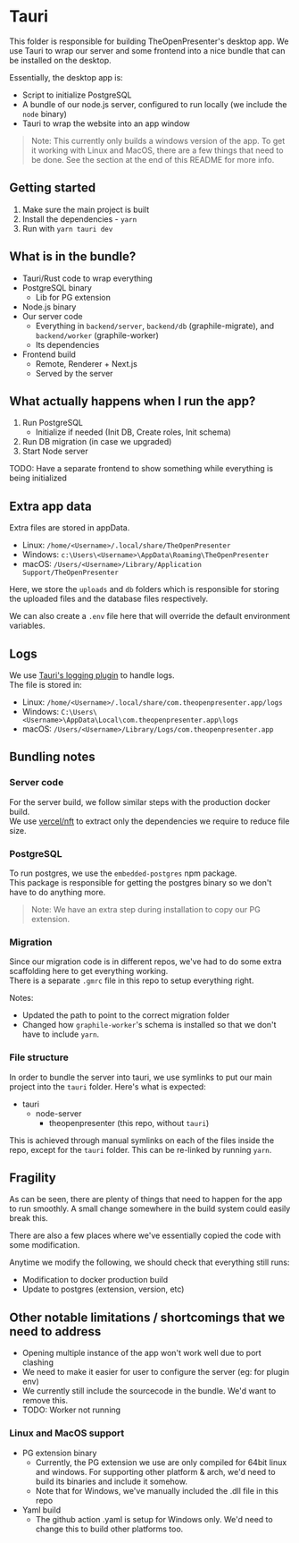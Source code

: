 # Tauri

This folder is responsible for building TheOpenPresenter's desktop app.
We use Tauri to wrap our server and some frontend into a nice bundle that can be installed on the desktop.

Essentially, the desktop app is:
- Script to initialize PostgreSQL
- A bundle of our node.js server, configured to run locally (we include the `node` binary)
- Tauri to wrap the website into an app window

> Note: This currently only builds a windows version of the app. To get it working with Linux and MacOS, there are a few things that need to be done. See the section at the end of this README for more info.

## Getting started

1. Make sure the main project is built
2. Install the dependencies - `yarn`
3. Run with `yarn tauri dev`

## What is in the bundle?

- Tauri/Rust code to wrap everything
- PostgreSQL binary
  - Lib for PG extension
- Node.js binary
- Our server code
  - Everything in `backend/server`, `backend/db` (graphile-migrate), and `backend/worker` (graphile-worker)
  - Its dependencies
- Frontend build
  - Remote, Renderer + Next.js
  - Served by the server

## What actually happens when I run the app?

1. Run PostgreSQL
   -  Initialize if needed (Init DB, Create roles, Init schema)
2. Run DB migration (in case we upgraded)
3. Start Node server

TODO: Have a separate frontend to show something while everything is being initialized

## Extra app data

Extra files are stored in appData.
- Linux: `/home/<Username>/.local/share/TheOpenPresenter`
- Windows: `c:\Users\<Username>\AppData\Roaming\TheOpenPresenter`
- macOS: `/Users/<Username>/Library/Application Support/TheOpenPresenter`

Here, we store the `uploads` and `db` folders which is responsible for storing the uploaded files and the database files respectively.

We can also create a `.env` file here that will override the default environment variables.

## Logs

We use [Tauri's logging plugin](https://tauri.app/plugin/logging/) to handle logs.  
The file is stored in:
- Linux: `/home/<Username>/.local/share/com.theopenpresenter.app/logs`
- Windows: `C:\Users\<Username>\AppData\Local\com.theopenpresenter.app\logs`
- macOS: `/Users/<Username>/Library/Logs/com.theopenpresenter.app`

## Bundling notes

### Server code

For the server build, we follow similar steps with the production docker build.  
We use [vercel/nft](https://github.com/vercel/nft) to extract only the dependencies we require to reduce file size.  

### PostgreSQL

To run postgres, we use the `embedded-postgres` npm package.  
This package is responsible for getting the postgres binary so we don't have to do anything more.

> Note: We have an extra step during installation to copy our PG extension.

### Migration

Since our migration code is in different repos, we've had to do some extra scaffolding here to get everything working.   
There is a separate `.gmrc` file in this repo to setup everything right.

Notes:
- Updated the path to point to the correct migration folder
- Changed how `graphile-worker`'s schema is installed so that we don't have to include `yarn`.

### File structure

In order to bundle the server into tauri, we use symlinks to put our main project into the `tauri` folder.
Here's what is expected:
- tauri
  - node-server
    - theopenpresenter (this repo, without `tauri`)

This is achieved through manual symlinks on each of the files inside the repo, except for the `tauri` folder. This can be re-linked by running `yarn`.

## Fragility

As can be seen, there are plenty of things that need to happen for the app to run smoothly. A small change somewhere in the build system could easily break this.

There are also a few places where we've essentially copied the code with some modification.

Anytime we modify the following, we should check that everything still runs:
- Modification to docker production build
- Update to postgres (extension, version, etc)

## Other notable limitations / shortcomings that we need to address

- Opening multiple instance of the app won't work well due to port clashing
- We need to make it easier for user to configure the server (eg: for plugin env)
- We currently still include the sourcecode in the bundle. We'd want to remove this.
- TODO: Worker not running

### Linux and MacOS support

- PG extension binary
  - Currently, the PG extension we use are only compiled for 64bit linux and windows. For supporting other platform & arch, we'd need to build its binaries and include it somehow.
  - Note that for Windows, we've manually included the .dll file in this repo
- Yaml build
  - The github action .yaml is setup for Windows only. We'd need to change this to build other platforms too.